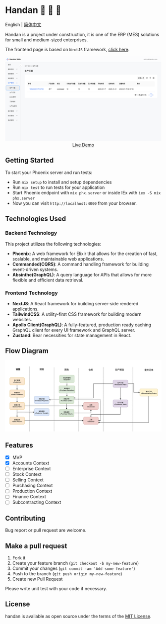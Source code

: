 # Handan :construction: :construction: :construction: 

English | [简体中文](./README.CN.md)

Handan is a project under construction, it is one of the ERP (MES) solutions for small and medium-sized enterprises.

The frontend page is based on `NextJS` framework, [click here](https://github.com/zven21/handan_web).

<div align="center">
	<img src="./docs/live-demo.jpg"/>
</div>

<div align="center">
	<a href="https://handan-web.vercel.app">Live Demo</a>
</div>

## **Getting Started**

To start your Phoenix server and run tests:

* Run `mix setup` to install and setup dependencies
* Run `mix test` to run tests for your application
* Start Phoenix endpoint with `mix phx.server` or inside IEx with `iex -S mix phx.server`
* Now you can visit `http://localhost:4000` from your browser.

## **Technologies Used**

### Backend Technology

This project utilizes the following technologies:

* **Phoenix**: A web framework for Elixir that allows for the creation of fast, scalable, and maintainable web applications.
* **Commanded(CQRS)**: A command handling framework for building event-driven systems.
* **Absinthe(GraphQL)**: A query language for APIs that allows for more flexible and efficient data retrieval.

### Frontend Technology

* **NextJS**: A React framework for building server-side rendered applications.
* **TailwindCSS**: A utility-first CSS framework for building modern websites.	
* **Apollo Client(GraphQL)**: A fully-featured, production ready caching GraphQL client for every UI framework and GraphQL server.
* **Zustand**: Bear necessities for state management in React.

## **Flow Diagram**

![flow](./docs/flow.jpg)

## **Features**

- [x] MVP 
- [x] Accounts Context
- [ ] Enterprise Context
- [ ] Stock Context
- [ ] Selling Context
- [ ] Purchasing Context
- [ ] Production Context
- [ ] Finance Context
- [ ] Subcontracting Context

## **Contributing**

Bug report or pull request are welcome.

## **Make a pull request**

1. Fork it
2. Create your feature branch (`git checkout -b my-new-feature`)
3. Commit your changes (`git commit -am 'Add some feature'`)
4. Push to the branch (`git push origin my-new-feature`)
5. Create new Pull Request

Please write unit test with your code if necessary.

## **License**

handan is available as open source under the terms of the [MIT License](http://opensource.org/licenses/MIT).
